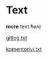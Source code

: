 # Text

**more** text *here*


[gitlog.txt](https://github.com/ineslukkanen/ot-harjoitustyo/blob/main/laskarit/viikko1/gitlog.txt)


[komentorivi.txt](https://github.com/ineslukkanen/ot-harjoitustyo/blob/main/laskarit/viikko1/komentorivi.txt)
